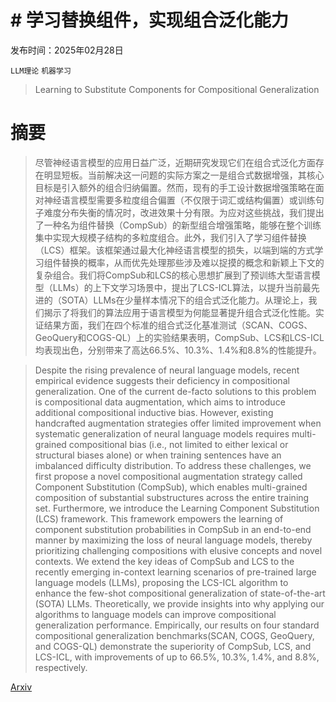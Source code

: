 # # 学习替换组件，实现组合泛化能力

发布时间：2025年02月28日

`LLM理论` `机器学习`

> Learning to Substitute Components for Compositional Generalization

# 摘要

> 尽管神经语言模型的应用日益广泛，近期研究发现它们在组合式泛化方面存在明显短板。当前解决这一问题的实际方案之一是组合式数据增强，其核心目标是引入额外的组合归纳偏置。然而，现有的手工设计数据增强策略在面对神经语言模型需要多粒度组合偏置（不仅限于词汇或结构偏置）或训练句子难度分布失衡的情况时，改进效果十分有限。为应对这些挑战，我们提出了一种名为组件替换（CompSub）的新型组合增强策略，能够在整个训练集中实现大规模子结构的多粒度组合。此外，我们引入了学习组件替换（LCS）框架。该框架通过最大化神经语言模型的损失，以端到端的方式学习组件替换的概率，从而优先处理那些涉及难以捉摸的概念和新颖上下文的复杂组合。我们将CompSub和LCS的核心思想扩展到了预训练大型语言模型（LLMs）的上下文学习场景中，提出了LCS-ICL算法，以提升当前最先进的（SOTA）LLMs在少量样本情况下的组合式泛化能力。从理论上，我们揭示了将我们的算法应用于语言模型为何能显著提升组合式泛化性能。实证结果方面，我们在四个标准的组合式泛化基准测试（SCAN、COGS、GeoQuery和COGS-QL）上的实验结果表明，CompSub、LCS和LCS-ICL均表现出色，分别带来了高达66.5%、10.3%、1.4%和8.8%的性能提升。

> Despite the rising prevalence of neural language models, recent empirical evidence suggests their deficiency in compositional generalization. One of the current de-facto solutions to this problem is compositional data augmentation, which aims to introduce additional compositional inductive bias. However, existing handcrafted augmentation strategies offer limited improvement when systematic generalization of neural language models requires multi-grained compositional bias (i.e., not limited to either lexical or structural biases alone) or when training sentences have an imbalanced difficulty distribution. To address these challenges, we first propose a novel compositional augmentation strategy called Component Substitution (CompSub), which enables multi-grained composition of substantial substructures across the entire training set. Furthermore, we introduce the Learning Component Substitution (LCS) framework. This framework empowers the learning of component substitution probabilities in CompSub in an end-to-end manner by maximizing the loss of neural language models, thereby prioritizing challenging compositions with elusive concepts and novel contexts. We extend the key ideas of CompSub and LCS to the recently emerging in-context learning scenarios of pre-trained large language models (LLMs), proposing the LCS-ICL algorithm to enhance the few-shot compositional generalization of state-of-the-art (SOTA) LLMs. Theoretically, we provide insights into why applying our algorithms to language models can improve compositional generalization performance. Empirically, our results on four standard compositional generalization benchmarks(SCAN, COGS, GeoQuery, and COGS-QL) demonstrate the superiority of CompSub, LCS, and LCS-ICL, with improvements of up to 66.5%, 10.3%, 1.4%, and 8.8%, respectively.

[Arxiv](https://arxiv.org/abs/2502.20834)